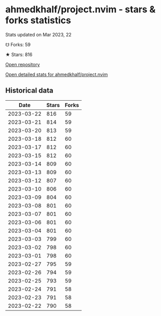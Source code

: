 # ahmedkhalf/project.nvim - stars & forks statistics

Stats updated on Mar 2023, 22

☋ Forks: 59

★ Stars: 816

[Open repository](https://github.com/ahmedkhalf/project.nvim)

[Open detailed stats for ahmedkhalf/project.nvim](https://reviewgithub.com/rep/ahmedkhalf/project.nvim)

## Historical data
| Date | Stars | Forks |
|------|-------|-------|
| 2023-03-22 | 816 | 59 | 
| 2023-03-21 | 814 | 59 | 
| 2023-03-20 | 813 | 59 | 
| 2023-03-18 | 812 | 60 | 
| 2023-03-17 | 812 | 60 | 
| 2023-03-15 | 812 | 60 | 
| 2023-03-14 | 809 | 60 | 
| 2023-03-13 | 809 | 60 | 
| 2023-03-12 | 807 | 60 | 
| 2023-03-10 | 806 | 60 | 
| 2023-03-09 | 804 | 60 | 
| 2023-03-08 | 801 | 60 | 
| 2023-03-07 | 801 | 60 | 
| 2023-03-06 | 801 | 60 | 
| 2023-03-04 | 801 | 60 | 
| 2023-03-03 | 799 | 60 | 
| 2023-03-02 | 798 | 60 | 
| 2023-03-01 | 798 | 60 | 
| 2023-02-27 | 795 | 59 | 
| 2023-02-26 | 794 | 59 | 
| 2023-02-25 | 793 | 59 | 
| 2023-02-24 | 791 | 58 | 
| 2023-02-23 | 791 | 58 | 
| 2023-02-22 | 790 | 58 | 

